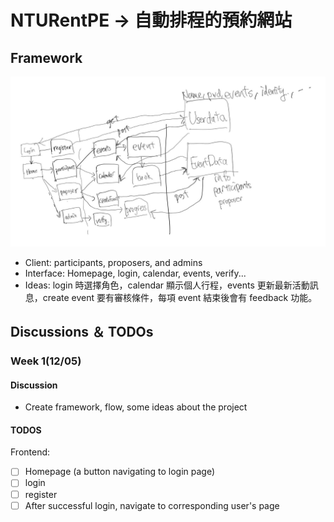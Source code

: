 # NTURentPE -> 自動排程的預約網站

## Framework

![](images/flow.jpg)

- Client: participants, proposers, and admins
- Interface: Homepage, login, calendar, events, verify...
- Ideas: login 時選擇角色，calendar 顯示個人行程，events 更新最新活動訊息，create event 要有審核條件，每項 event 結束後會有 feedback 功能。

## Discussions ＆ TODOs

### Week 1(12/05)

#### Discussion

- Create framework, flow, some ideas about the project

#### TODOS

Frontend:

- [ ] Homepage (a button navigating to login page)
- [ ] login
- [ ] register
- [ ] After successful login, navigate to corresponding user's page
